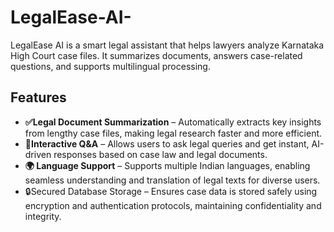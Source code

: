 # LegalEase-AI-
LegalEase AI is a smart legal assistant that helps lawyers analyze Karnataka High Court case files. It summarizes documents, answers case-related questions, and supports multilingual processing.

## Features
- **✅Legal Document Summarization** – Automatically extracts key insights from lengthy case files, making legal research faster and more efficient.
- **💬Interactive Q&A** – Allows users to ask legal queries and get instant, AI-driven responses based on case law and legal documents.
- **🌍 Language Support** – Supports multiple Indian languages, enabling seamless understanding and translation of legal texts for diverse users.
- 🔒Secured Database Storage – Ensures case data is stored safely using encryption and authentication protocols, maintaining confidentiality and integrity.
